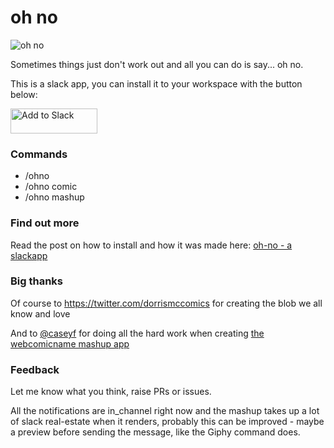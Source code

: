 # oh no

![oh no](https://api.tumblr.com/v2/blog/webcomicname/avatar/128)

Sometimes things just don't work out and all you can do is say... oh no.

This is a slack app, you can install it to your workspace with the button below:

<a href="https://slack.com/oauth/authorize?client_id=229509065204.490580425281&scope=commands"><img alt="Add to Slack" height="40" width="139" src="https://platform.slack-edge.com/img/add_to_slack.png" srcset="https://platform.slack-edge.com/img/add_to_slack.png 1x, https://platform.slack-edge.com/img/add_to_slack@2x.png 2x" /></a>

### Commands

- /ohno
- /ohno comic
- /ohno mashup

### Find out more

Read the post on how to install and how it was made here: [oh-no - a slackapp](https://medium.com/@bhish/oh-no-a-slack-app-bc85a3ba9802)

### Big thanks

Of course to https://twitter.com/dorrismccomics for creating the blob we all know and love

And to [@caseyf](https://github.com/caseyf) for doing all the hard work when creating [the webcomicname mashup app](https://glitch.com/~webcomicname-mashup)

### Feedback

Let me know what you think, raise PRs or issues.

All the notifications are in_channel right now and the mashup takes up a lot of slack real-estate when it renders, probably this can be improved - maybe a preview before sending the message, like the Giphy command does.
